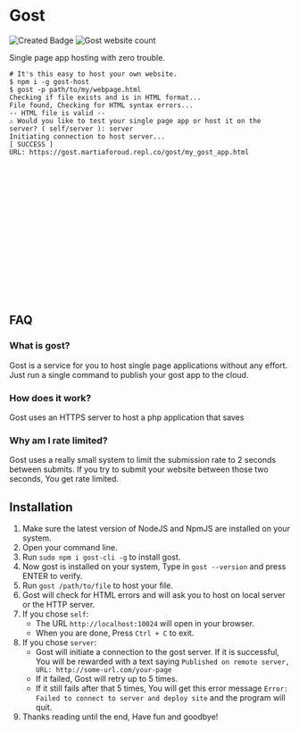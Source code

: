 # Gost
![Created Badge](https://badges.pufler.dev/created/MinecraftPublisher/gost)
![Gost website count](https://gost.martiaforoud.repl.co/badge/)


Single page app hosting with zero trouble.

```
# It's this easy to host your own website.
$ npm i -g gost-host
$ gost -p path/to/my/webpage.html
Checking if file exists and is in HTML format...
File found, Checking for HTML syntax errors...
-- HTML file is valid --
⚠️ Would you like to test your single page app or host it on the server? ( self/server ): server
Initiating connection to host server...
[ SUCCESS ]
URL: https://gost.martiaforoud.repl.co/gost/my_gost_app.html
```

<br>
<br>
<br>
<br>
<br>
<br>
<br>
<br>
<br>
<br>
<br>
<br>
<br>
<br>

## FAQ
### What is gost?
Gost is a service for you to host single page applications without any effort. Just run a single command to publish your gost app to the cloud.
### How does it work?
Gost uses an HTTPS server to host a php application that saves 

### Why am I rate limited?
Gost uses a really small system to limit the submission rate to 2 seconds between submits. If you try to submit your website between those two seconds, You get rate limited.

## Installation
1. Make sure the latest version of NodeJS and NpmJS are installed on your system.
2. Open your command line.
3. Run `sudo npm i gost-cli -g` to install gost.
4. Now gost is installed on your system, Type in `gost --version` and press ENTER to verify.
5. Run `gost /path/to/file` to host your file.
6. Gost will check for HTML errors and will ask you to host on local server or the HTTP server.
7. If you chose `self`:
	- The URL `http://localhost:10024` will open in your browser.
	- When you are done, Press `Ctrl + C` to exit.
8. If you chose `server`:
	- Gost will initiate a connection to the gost server. If it is successful, You will be rewarded with a text saying `Published on remote server, URL: http://some-url.com/your-page`
	- If it failed, Gost will retry up to 5 times.
	- If it still fails after that 5 times, You will get this error message `Error: Failed to connect to server and deploy site` and the program will quit.
9. Thanks reading until the end, Have fun and goodbye!

